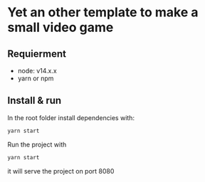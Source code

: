 # Yet an other template to make a small video game

## Requierment
 - node: v14.x.x
 - yarn or npm

## Install & run

In the root folder install dependencies with:
```bash
yarn start
```
Run the project with 
```bash
yarn start
```
it will serve the project on port 8080
